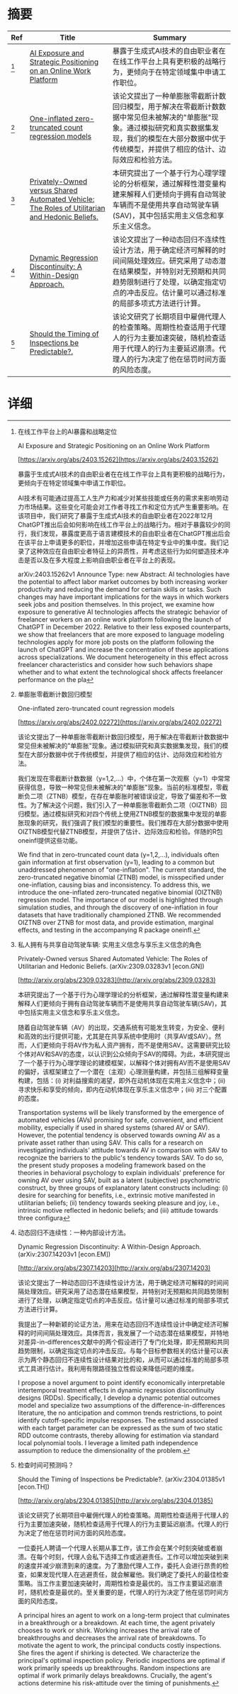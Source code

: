# 摘要

| Ref | Title | Summary |
| --- | --- | --- |
| [^1] | [AI Exposure and Strategic Positioning on an Online Work Platform](https://arxiv.org/abs/2403.15262) | 暴露于生成式AI技术的自由职业者在在线工作平台上具有更积极的战略行为，更倾向于在特定领域集中申请工作职位。 |
| [^2] | [One-inflated zero-truncated count regression models](https://arxiv.org/abs/2402.02272) | 该论文提出了一种单膨胀零截断计数回归模型，用于解决在零截断计数数据中常见但未被解决的"单膨胀"现象。通过模拟研究和真实数据集发现，我们的模型在大部分数据中优于传统模型，并提供了相应的估计、边际效应和检验方法。 |
| [^3] | [Privately-Owned versus Shared Automated Vehicle: The Roles of Utilitarian and Hedonic Beliefs.](http://arxiv.org/abs/2309.03283) | 本研究提出了一个基于行为心理学理论的分析框架，通过解释性潜变量构建来解释人们更倾向于拥有自动驾驶车辆而不是使用共享自动驾驶车辆(SAV)，其中包括实用主义信念和享乐主义信念。 |
| [^4] | [Dynamic Regression Discontinuity: A Within-Design Approach.](http://arxiv.org/abs/2307.14203) | 该论文提出了一种动态回归不连续性设计方法，用于确定经济可解释的时间间隔处理效应。研究采用了动态潜在结果模型，并特别对无预期和共同趋势限制进行了处理，以确定指定切点的冲击反应。估计量可以通过标准的局部多项式方法进行计算。 |
| [^5] | [Should the Timing of Inspections be Predictable?.](http://arxiv.org/abs/2304.01385) | 该论文研究了长期项目中雇佣代理人的检查策略。周期性检查适用于代理人的行为主要加速突破，随机检查适用于代理人的行为主要延迟崩溃。代理人的行为决定了他在惩罚时间方面的风险态度。 |

# 详细

[^1]: 在线工作平台上的AI暴露和战略定位

    AI Exposure and Strategic Positioning on an Online Work Platform

    [https://arxiv.org/abs/2403.15262](https://arxiv.org/abs/2403.15262)

    暴露于生成式AI技术的自由职业者在在线工作平台上具有更积极的战略行为，更倾向于在特定领域集中申请工作职位。

    

    AI技术有可能通过提高工人生产力和减少对某些技能或任务的需求来影响劳动力市场结果。这些变化可能会对工作者寻找工作和定位方式产生重要影响。在该项目中，我们研究了暴露于生成式AI技术的自由职业者在2022年12月ChatGPT推出后会如何影响在线工作平台上的战略行为。相对于暴露较少的同行，我们发现，暴露度更高于语言建模技术的自由职业者在ChatGPT推出后会在该平台上申请更多的职位，并增加这些申请在特定专业中的集中度。我们记录了这种效应在自由职业者特征上的异质性，并考虑这些行为如何塑造技术冲击是否以及在多大程度上影响自由职业者在平台上的表现。

    arXiv:2403.15262v1 Announce Type: new  Abstract: AI technologies have the potential to affect labor market outcomes by both increasing worker productivity and reducing the demand for certain skills or tasks. Such changes may have important implications for the ways in which workers seek jobs and position themselves. In this project, we examine how exposure to generative AI technologies affects the strategic behavior of freelancer workers on an online work platform following the launch of ChatGPT in December 2022. Relative to their less exposed counterparts, we show that freelancers that are more exposed to language modeling technologies apply for more job posts on the platform following the launch of ChatGPT and increase the concentration of these applications across specializations. We document heterogeneity in this effect across freelancer characteristics and consider how such behaviors shape whether and to what extent the technological shock affects freelancer performance on the pla
    
[^2]: 单膨胀零截断计数回归模型

    One-inflated zero-truncated count regression models

    [https://arxiv.org/abs/2402.02272](https://arxiv.org/abs/2402.02272)

    该论文提出了一种单膨胀零截断计数回归模型，用于解决在零截断计数数据中常见但未被解决的"单膨胀"现象。通过模拟研究和真实数据集发现，我们的模型在大部分数据中优于传统模型，并提供了相应的估计、边际效应和检验方法。

    

    我们发现在零截断计数数据（y=1,2,...）中，个体在第一次观察（y=1）中常常获得信息，导致一种常见但未被解决的"单膨胀"现象。当前的标准模型，零截断负二项（ZTNB）模型，在存在单膨胀时被错误设定，导致了偏差和不一致性。为了解决这个问题，我们引入了一种单膨胀零截断负二项（OIZTNB）回归模型。通过模拟研究和对四个传统上使用ZTNB模型的数据集中发现的单膨胀现象的研究，我们强调了我们模型的重要性。我们推荐在大部分数据中使用OIZTNB模型代替ZTNB模型，并提供了估计、边际效应和检验。伴随的R包oneinfl提供这些功能。

    We find that in zero-truncated count data (y=1,2,...), individuals often gain information at first observation (y=1), leading to a common but unaddressed phenomenon of "one-inflation". The current standard, the zero-truncated negative binomial (ZTNB) model, is misspecified under one-inflation, causing bias and inconsistency. To address this, we introduce the one-inflated zero-truncated negative binomial (OIZTNB) regression model. The importance of our model is highlighted through simulation studies, and through the discovery of one-inflation in four datasets that have traditionally championed ZTNB. We recommended OIZTNB over ZTNB for most data, and provide estimation, marginal effects, and testing in the accompanying R package oneinfl.
    
[^3]: 私人拥有与共享自动驾驶车辆: 实用主义信念与享乐主义信念的角色

    Privately-Owned versus Shared Automated Vehicle: The Roles of Utilitarian and Hedonic Beliefs. (arXiv:2309.03283v1 [econ.GN])

    [http://arxiv.org/abs/2309.03283](http://arxiv.org/abs/2309.03283)

    本研究提出了一个基于行为心理学理论的分析框架，通过解释性潜变量构建来解释人们更倾向于拥有自动驾驶车辆而不是使用共享自动驾驶车辆(SAV)，其中包括实用主义信念和享乐主义信念。

    

    随着自动驾驶车辆（AV）的出现，交通系统有可能发生转变，为安全、便利和高效的出行提供可能，尤其是在共享系统中使用时（共享AV或SAV）。然而，人们更倾向于将AV作为私人资产拥有，而不是使用SAV。这需要研究比较个体对AV和SAV的态度，以认识到公众倾向于SAV的障碍。为此，本研究提出了一个基于行为心理学理论的建模框架，以解释个体对拥有AV而不是使用SAV的偏好，该框架建立了一个潜在（主观）心理测量构建，并包括三组解释变量构建，包括：(i) 对利益搜索的渴望，即外在动机体现在实用主义信念中；(ii) 寻求快乐和享受的倾向，即内在动机体现在享乐主义信念中；(iii) 对三个配置的态度。

    Transportation systems will be likely transformed by the emergence of automated vehicles (AVs) promising for safe, convenient, and efficient mobility, especially if used in shared systems (shared AV or SAV). However, the potential tendency is observed towards owning AV as a private asset rather than using SAV. This calls for a research on investigating individuals' attitude towards AV in comparison with SAV to recognize the barriers to the public's tendency towards SAV. To do so, the present study proposes a modeling framework based on the theories in behavioral psychology to explain individuals' preference for owning AV over using SAV, built as a latent (subjective) psychometric construct, by three groups of explanatory latent constructs including: (i) desire for searching for benefits, i.e., extrinsic motive manifested in utilitarian beliefs; (ii) tendency towards seeking pleasure and joy, i.e., intrinsic motive reflected in hedonic beliefs; and (iii) attitude towards three configura
    
[^4]: 动态回归不连续性：一种内部设计方法。

    Dynamic Regression Discontinuity: A Within-Design Approach. (arXiv:2307.14203v1 [econ.EM])

    [http://arxiv.org/abs/2307.14203](http://arxiv.org/abs/2307.14203)

    该论文提出了一种动态回归不连续性设计方法，用于确定经济可解释的时间间隔处理效应。研究采用了动态潜在结果模型，并特别对无预期和共同趋势限制进行了处理，以确定指定切点的冲击反应。估计量可以通过标准的局部多项式方法进行计算。

    

    我提出了一种新颖的论证方法，用来在动态回归不连续性设计中确定经济可解释的时间间隔处理效应。具体而言，我发展了一个动态潜在结果模型，并特地对差异-in-differences文献中的两个假设进行了专门化处理，即无预期和共同趋势限制，以确定指定切点的冲击反应。与每个目标参数相关的估计量可以表示为两个静态回归不连续性设计结果对比的和，从而可以通过标准的局部多项式工具进行估计。我利用有限路径独立性假设来降低问题的维度。

    I propose a novel argument to point identify economically interpretable intertemporal treatment effects in dynamic regression discontinuity designs (RDDs). Specifically, I develop a dynamic potential outcomes model and specialize two assumptions of the difference-in-differences literature, the no anticipation and common trends restrictions, to point identify cutoff-specific impulse responses. The estimand associated with each target parameter can be expressed as the sum of two static RDD outcome contrasts, thereby allowing for estimation via standard local polynomial tools. I leverage a limited path independence assumption to reduce the dimensionality of the problem.
    
[^5]: 检查时间可预测吗？

    Should the Timing of Inspections be Predictable?. (arXiv:2304.01385v1 [econ.TH])

    [http://arxiv.org/abs/2304.01385](http://arxiv.org/abs/2304.01385)

    该论文研究了长期项目中雇佣代理人的检查策略。周期性检查适用于代理人的行为主要加速突破，随机检查适用于代理人的行为主要延迟崩溃。代理人的行为决定了他在惩罚时间方面的风险态度。

    

    一位委托人聘请一个代理人长期从事工作，该工作会在某个时刻突破或者崩溃。在每个时刻，代理人会私下选择工作或逃避责任。工作可以增加突破到来的速度并减少崩溃到来的速度。为了激励代理人工作，委托人会进行昂贵的检查，如果发现代理人在逃避责任，就会解雇他。我们确定了委托人的最佳检查策略。当工作主要加速突破时，周期性检查是最优的。当工作主要延迟崩溃时，随机检查是最优的。至关重要的是，代理人的行为决定了他在惩罚时间方面的风险态度。

    A principal hires an agent to work on a long-term project that culminates in a breakthrough or a breakdown. At each time, the agent privately chooses to work or shirk. Working increases the arrival rate of breakthroughs and decreases the arrival rate of breakdowns. To motivate the agent to work, the principal conducts costly inspections. She fires the agent if shirking is detected. We characterize the principal's optimal inspection policy. Periodic inspections are optimal if work primarily speeds up breakthroughs. Random inspections are optimal if work primarily delays breakdowns. Crucially, the agent's actions determine his risk-attitude over the timing of punishments.
    

